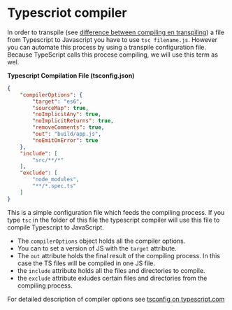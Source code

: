 # Typescriot compiler

In order to transpile (see [difference between compiling en transpiling](http://www.geekhours.com/2017/03/08/difference-compiling-transpiling/)) a file from Typescript to Javascript you have to use `tsc filename.js`. However you can automate this process by using a transpile configuration file. Because TypeScript calls this procese compiling, we will use this term as wel.

**Typescript Compilation File (tsconfig.json)**

```json
{
    "compilerOptions": {
        "target": "es6",
        "sourceMap": true,
        "noImplicitAny": true,
        "noImplicitReturns": true,
        "removeComments": true,
        "out": "build/app.js",
        "noEmitOnError": true
    },
    "include": [
        "src/**/*"
    ],
    "exclude": [
        "node_modules",
        "**/*.spec.ts"
    ]
}
```

This is a simple configuration file which feeds the compiling process. If you type `tsc` in the folder of this file the typescript compiler will use this file to compile Typescript to JavaScript. 

- The `compilerOptions` object holds all the compiler options.
- You can to set a version of JS with the `target` attribute.
- The `out` attribute holds the final result of the compiling process. In this case the TS files will be compiled in one JS file.
- the `include` attribute holds all the files and directories to compile.
- the `exclude` attribute exludes certain files and directories from the compiling process.

For detailed description of compiler options see [tsconfig on typescript.com](https://www.typescriptlang.org/docs/handbook/tsconfig-json.html)